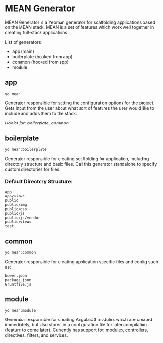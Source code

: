 # MEAN Generator
MEAN Generator is a Yeoman generator for scaffolding applications based on the MEAN stack. MEAN is a set of features which work well together in creating full-stack applications.

List of generators:

- app (main)
- boilerplate (hooked from app)
- common (hooked from app)
- module

## app
    yo mean
Generator responsible for setting the configuration options for the project. Gets input from the user about what sort of features the user would like to include and adds them to the stack.

*Hooks for: boilerplate, common*

## boilerplate
    yo mean:boilerplate
Generator responsible for creating scaffolding for application, including directory structure and basic files. Call this generator standalone to specify custom directories for files.

### Default Directory Structure:
    app
    app/views
    public
    public/img
    public/css
    public/js
    public/js/vendor
    public/views
    test
    
## common
    yo mean:common
Generator responsible for creating application specific files and config such as:

    bower.json
    package.json
    Gruntfile.js
    
## module 
    yo mean:module
Generator responsible for creating AngularJS modules which are created immediately, but also stored in a configuration file for later compilation (feature to come later). Currently has support for: modules, controllers, directives, filters, and services.
